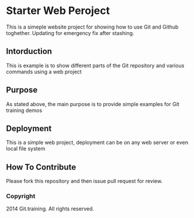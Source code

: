 # Starter Web Peroject

This is a simeple website project 
for showing how to use Git and Github toghether.
Updating for emergency fix after stashing.
## Intorduction

This is example is to show different parts of the Git repository and various
commands using a web project

## Purpose

As stated above, the main purpose is to provide simple examples 
for Git training demos

## Deployment

This is a simple web project, deployment
can be on any web server or even local 
file system

## How To Contribute

Please fork this repository and then issue pull request for review.

### Copyright

2014 Git.training. All rights reserved.
